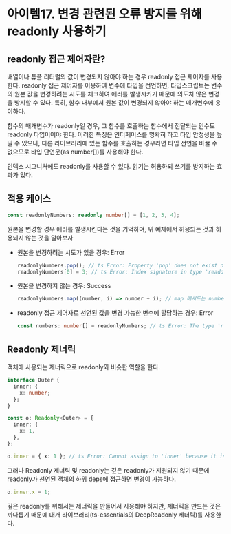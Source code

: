 # 아이템17. 변경 관련된 오류 방지를 위해 readonly 사용하기

## readonly 접근 제어자란?

배열이나 튜플 리터럴의 값이 변경되지 않아야 하는 경우 readonly 접근 제어자를 사용한다. readonly 접근 제어자를 이용하여 변수에 타입을 선언하면, 타입스크립트는 변수의 원본 값을 변경하려는 시도를 체크하여 에러를 발생시키기 때문에 의도치 않은 변경을 방지할 수 있다. 특히, 함수 내부에서 원본 값이 변경되지 않아야 하는 매개변수에 용이하다.

함수의 매개변수가 readonly일 경우, 그 함수를 호출하는 함수에서 전달되는 인수도 readonly 타입이어야 한다. 이러한 특징은 인터페이스를 명확히 하고 타입 안정성을 높일 수 있으나, 다른 라이브러리에 있는 함수를 호출하는 경우라면 타입 선언을 바꿀 수 없으므로 타입 단언문(as number[])를 사용해야 한다.

인덱스 시그니처에도 readonly를 사용할 수 있다. 읽기는 허용하되 쓰기를 방지하는 효과가 있다.

## 적용 케이스

```ts
const readonlyNumbers: readonly number[] = [1, 2, 3, 4];
```

원본을 변경할 경우 에러를 발생시킨다는 것을 기억하며, 위 예제에서 허용되는 것과 허용되지 않는 것을 알아보자

- 원본을 변경하려는 시도가 있을 경우: Error

  ```ts
  readonlyNumbers.pop(); // ts Error: Property 'pop' does not exist on type 'readonly number[]'.
  readonlyNumbers[0] = 3; // ts Error: Index signature in type 'readonly number[]' only permits reading
  ```

- 원본을 변경하지 않는 경우: Success

  ```ts
  readonlyNumbers.map((number, i) => number + i); // map 메서드는 numbers의 원본 값을 변경하지 않고 새로운 배열을 생성하기 때문에 에러가 발생되지 않는다.
  ```

- readonly 접근 제어자로 선언된 값을 변경 가능한 변수에 할당하는 경우: Error

  ```ts
  const numbers: number[] = readonlyNumbers; // ts Error: The type 'readonly number[]' is 'readonly' and cannot be assigned to the mutable type 'number[]'.
  ```

## Readonly 제너릭

객체에 사용되는 제너릭으로 readonly와 비슷한 역할을 한다.

```ts
interface Outer {
  inner: {
    x: number;
  };
}

const o: Readonly<Outer> = {
  inner: {
    x: 1,
  },
};

o.inner = { x: 1 }; // ts Error: Cannot assign to 'inner' because it is a read-only property.
```

그러나 Readonly 제너릭 및 readonly는 깊은 readonly가 지원되지 않기 때문에 readonly가 선언된 객체의 하위 deps에 접근하면 변경이 가능하다.

```ts
o.inner.x = 1;
```

깊은 readonly를 위해서는 제너릭을 만들어서 사용해야 하지만, 제너릭을 만드는 것은 까다롭기 때문에 대개 라이브러리(ts-essentials의 DeepReadonly 제너릭)를 사용한다.
